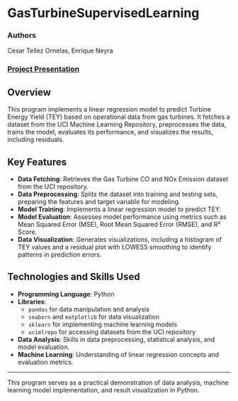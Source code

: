 # GasTurbineSupervisedLearning

### Authors 
Cesar Tellez Ornelas,
Enrique Neyra 
### [Project Presentation](https://docs.google.com/presentation/d/1yAoxNsBvGje_Jlp1XE58GYbxJ3uY6sFZ4kGU9iDraP8/edit#slide=id.g2d0512cdc84_0_20)

## Overview
This program implements a linear regression model to predict Turbine Energy Yield (TEY) based on operational data from gas turbines. It fetches a dataset from the UCI Machine Learning Repository, preprocesses the data, trains the model, evaluates its performance, and visualizes the results, including residuals.

## Key Features
- **Data Fetching**: Retrieves the Gas Turbine CO and NOx Emission dataset from the UCI repository.
- **Data Preprocessing**: Splits the dataset into training and testing sets, preparing the features and target variable for modeling.
- **Model Training**: Implements a linear regression model to predict TEY.
- **Model Evaluation**: Assesses model performance using metrics such as Mean Squared Error (MSE), Root Mean Squared Error (RMSE), and R² Score.
- **Data Visualization**: Generates visualizations, including a histogram of TEY values and a residual plot with LOWESS smoothing to identify patterns in prediction errors.

## Technologies and Skills Used
- **Programming Language**: Python
- **Libraries**: 
  - `pandas` for data manipulation and analysis
  - `seaborn` and `matplotlib` for data visualization
  - `sklearn` for implementing machine learning models
  - `ucimlrepo` for accessing datasets from the UCI repository
- **Data Analysis**: Skills in data preprocessing, statistical analysis, and model evaluation.
- **Machine Learning**: Understanding of linear regression concepts and evaluation metrics.

---

This program serves as a practical demonstration of data analysis, machine learning model implementation, and result visualization in Python.
